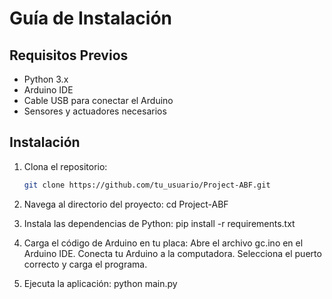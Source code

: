# Guía de Instalación

## Requisitos Previos

- Python 3.x
- Arduino IDE
- Cable USB para conectar el Arduino
- Sensores y actuadores necesarios

## Instalación

1. Clona el repositorio:
   ```bash
   git clone https://github.com/tu_usuario/Project-ABF.git


2. Navega al directorio del proyecto:
    cd Project-ABF

3. Instala las dependencias de Python:
    pip install -r requirements.txt

4. Carga el código de Arduino en tu placa:
    Abre el archivo gc.ino en el Arduino IDE.
    Conecta tu Arduino a la computadora.
    Selecciona el puerto correcto y carga el programa.
    
5. Ejecuta la aplicación:
    python main.py
